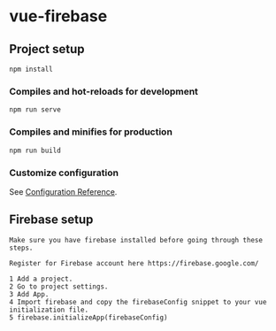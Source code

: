 # vue-firebase

## Project setup
```
npm install
```

### Compiles and hot-reloads for development
```
npm run serve
```

### Compiles and minifies for production
```
npm run build
```

### Customize configuration
See [Configuration Reference](https://cli.vuejs.org/config/).

## Firebase setup
```
Make sure you have firebase installed before going through these steps.

Register for Firebase account here https://firebase.google.com/

1 Add a project.
2 Go to project settings.
3 Add App.
4 Import firebase and copy the firebaseConfig snippet to your vue initialization file.
5 firebase.initializeApp(firebaseConfig)
```
